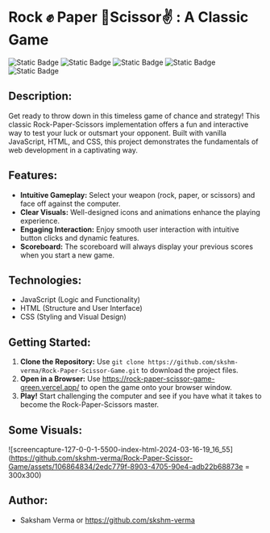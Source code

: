 # Rock ✊ Paper   🤚Scissor✌️ : A Classic Game

![Static Badge](https://img.shields.io/badge/Javascript-%2377AB59?logo=Javascript&labelColor=black)  ![Static Badge](https://img.shields.io/badge/HTML5-%23f06529?style=flat-square&logo=HTML5&logoColor=%23e34c26&labelColor=black) ![Static Badge](https://img.shields.io/badge/CSS3-%232965f1?style=flat-square&logo=CSS3&logoColor=%23264de4&labelColor=black) ![Static Badge](https://img.shields.io/badge/Visual_Studio_Code-%230078d7?style=flat-square&logo=VISUALSTUDIOCODE&logoColor=%230078d7&labelColor=black) ![Static Badge](https://img.shields.io/badge/Vercel-%23B5C0D0?style=flat-square&logo=VERCEL&logoColor=white&labelColor=black)

## Description:

Get ready to throw down in this timeless game of chance and strategy! This classic Rock-Paper-Scissors implementation offers a fun and interactive way to test your luck or outsmart your opponent. Built with vanilla JavaScript, HTML, and CSS, this project demonstrates the fundamentals of web development in a captivating way.

## Features:

- **Intuitive Gameplay:** Select your weapon (rock, paper, or scissors) and face off against the computer.
- **Clear Visuals:** Well-designed icons and animations enhance the playing experience.
- **Engaging Interaction:** Enjoy smooth user interaction with intuitive button clicks and dynamic features.
- **Scoreboard:** The scoreboard will always display your previous scores when you start a new game.

## Technologies:

- JavaScript (Logic and Functionality)
- HTML (Structure and User Interface)
- CSS (Styling and Visual Design)

## Getting Started:

1. **Clone the Repository:** Use `git clone https://github.com/skshm-verma/Rock-Paper-Scissor-Game.git` to download the project files.
2. **Open in a Browser:**  Use https://rock-paper-scissor-game-green.vercel.app/ to open the game onto your browser window.
3. **Play!** Start challenging the computer and see if you have what it takes to become the Rock-Paper-Scissors master.

## Some Visuals:
![screencapture-127-0-0-1-5500-index-html-2024-03-16-19_16_55](https://github.com/skshm-verma/Rock-Paper-Scissor-Game/assets/106864834/2edc779f-8903-4705-90e4-adb22b68873e = 300x300)


## Author:

- Saksham Verma or https://github.com/skshm-verma
